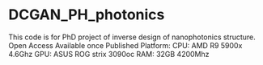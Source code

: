 # DCGAN_PH_photonics
This code is for PhD project of inverse design of nanophotonics structure. Open Access Available once Published
Platform: 
CPU: AMD R9 5900x 4.6Ghz
GPU: ASUS ROG strix 3090oc 
RAM: 32GB 4200Mhz
